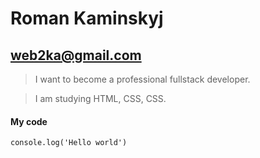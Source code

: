 # Roman Kaminskyj

## web2ka@gmail.com

>I want to become a professional fullstack developer.

>I am studying HTML, CSS, CSS.

#### My code

	console.log('Hello world')

